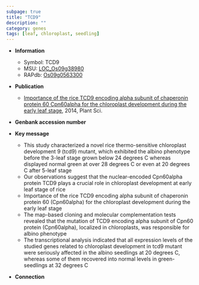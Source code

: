 ```yaml
---
subpage: true
title: "TCD9"
description: ""
category: genes
tags: [leaf, chloroplast, seedling]
---
```


* **Information**  
    + Symbol: TCD9  
    + MSU: [LOC_Os09g38980](http://rice.plantbiology.msu.edu/cgi-bin/ORF_infopage.cgi?orf=LOC_Os09g38980)  
    + RAPdb: [Os09g0563300](http://rapdb.dna.affrc.go.jp/viewer/gbrowse_details/irgsp1?name=Os09g0563300)  

* **Publication**  
    + [Importance of the rice TCD9 encoding alpha subunit of chaperonin protein 60 Cpn60alpha for the chloroplast development during the early leaf stage](http://www.ncbi.nlm.nih.gov/pubmed?term=Importance+of+the+rice+TCD9+encoding+alpha+subunit+of+chaperonin+protein+60+Cpn60alpha+for+the+chloroplast+development+during+the+early+leaf+stage%5BTitle%5D), 2014, Plant Sci.

* **Genbank accession number**  

* **Key message**  
    + This study characterized a novel rice thermo-sensitive chloroplast development 9 (tcd9) mutant, which exhibited the albino phenotype before the 3-leaf stage grown below 24 degrees C whereas displayed normal green at over 28 degrees C or even at 20 degrees C after 5-leaf stage
    + Our observations suggest that the nuclear-encoded Cpn60alpha protein TCD9 plays a crucial role in chloroplast development at early leaf stage of rice
    + Importance of the rice TCD9 encoding alpha subunit of chaperonin protein 60 (Cpn60alpha) for the chloroplast development during the early leaf stage
    + The map-based cloning and molecular complementation tests revealed that the mutation of TCD9 encoding alpha subunit of Cpn60 protein (Cpn60alpha), localized in chloroplasts, was responsible for albino phenotype
    + The transcriptional analysis indicated that all expression levels of the studied genes related to chloroplast development in tcd9 mutant were seriously affected in the albino seedlings at 20 degrees C, whereas some of them recovered into normal levels in green-seedlings at 32 degrees C

* **Connection**  



